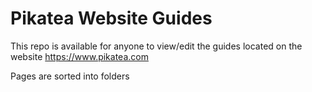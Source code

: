 # Pikatea Website Guides
This repo is available for anyone to view/edit the guides located on the website https://www.pikatea.com

Pages are sorted into folders
